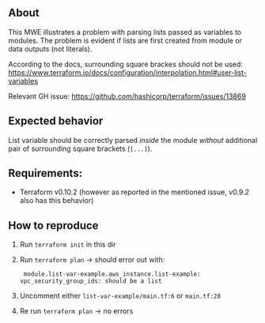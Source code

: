 ## About

This MWE illustrates a problem with parsing lists passed as variables to modules. The problem is evident if lists are first created from module or data outputs (not literals).

According to the docs, surrounding square brackes should not be used: https://www.terraform.io/docs/configuration/interpolation.html#user-list-variables

Relevant GH issue: https://github.com/hashicorp/terraform/issues/13869

## Expected behavior

List variable should be correctly parsed *inside* the module *without* additional pair of surrounding square brackets (`[...]`).

## Requirements:

* Terraform v0.10.2 (however as reported in the mentioned issue, v0.9.2 also has this behavior)

## How to reproduce

1. Run `terraform init` in this dir
1. Run `terraform plan` -> should error out with:

        module.list-var-example.aws_instance.list-example: vpc_security_group_ids: should be a list
1. Uncomment either `list-var-example/main.tf:6` or `main.tf:20`
1. Re run `terraform plan` -> no errors